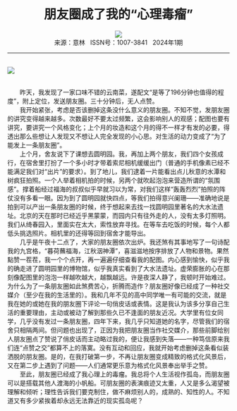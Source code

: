 # <center>朋友圈成了我的“心理毒瘤”</center>

<div align=center><img src="http://fslib.vip.qikan.cn/img.ashx?key=%d7%f7%d5%df%a3%ba%b3%c1%c7%d9"></div>

<center>来源：意林   ISSN号：1007-3841   2024年1期</center>

* * *

<br>![](http://img.resource.qikan.cn/markvip/qkimages/yili/yili202401/yili20240143-1-l.jpg)

  
<br>　　昨天，我发现了一家口味不错的云南菜，遂配文“是等了196分钟也值得的程度”，附上定位，发送朋友圈。三十分钟后，无人点赞。  
　　我开始紧张，考虑是否该删掉这条没什么意义的朋友圈。不知不觉，发朋友圈的讲究变得越来越多。次数最好不要太过频繁，这会影响别人的观感；配图也要有讲究，要讲究一个风格变化；上个月的妆造和这个月的得不一样才有发的必要，得透出那么些想让人发现又不想让人完全发现的小心思。对生活的动力变成了“为了能发上一条朋友圈”。  
　　上个月，舍友说下了课想去圆明园。我，再加上两个朋友，我们四个女孩成行，在宿舍里打扮了一个多小时才带着索尼相机缓缓出门（普通的手机像素已经不能满足我们对“出片”的要求）。到了地儿，我们逮着一片能看出点儿秋意的水潭和树疯狂拍照。一个人举着相机拍的时候，另两个就吹起泡泡来营造所谓的“氛围感”。撑着船经过福海的叔叔似乎早就习以为常，对我们这样“轰轰烈烈”拍照的阵仗没有多看一眼。因为到了圆明园就快四点，等我们拍得意兴阑珊——准确地说是拍到可以产出一条朋友圈的时候，终于想起来去找一找圆明园里著名的大水法遗址。北京的天在那时已经近乎黑蒙蒙，而园内只有往外走的人，没有太多灯照明。我们从绮春园入，里面实在太大，索性放弃寻找。在等车去吃饭的时候，每个人都低头挑选照片。相机里的还得等回到宿舍才能导出。  
　　几乎是午夜十二点了，大家的朋友圈依次出炉。我还煞有其事地写了一句诗配我的九宫格，“暮荷蘸福海，江秋洇神潭”，喜滋滋地按序排放了人物和景物。果然點赞一茬茬，我一个个点开，再一遍遍仔细查看我的配图。内心感到愉快，似乎我的确走进了圆明园里的博物馆，似乎我真实看到了大水法遗址。虚荣膨胀的心在那刻像配图里的泡泡一样越吹越大，越飘越远。许是夜深人静了，我顿时开始难过。为什么为了一条朋友圈如此煞费苦心，折腾而造作？朋友圈好像已经成了一种社交媒介（至少在我的生活里的）。我和几年不见的高中同学唯一有可能的交流，就是我在她的或她在我的朋友圈下评论一句俏皮话或表情。这是我认为该多分享自己生活的重要理由，主动或被动了解到那些久已不逢面的朋友近况。大学里有位女同学，几乎没有发过一条朋友圈，四年下来，我几乎只知道她的名字，尽管我们的宿舍只相隔两间。但问题也出现了，正因为我把朋友圈当作社交媒介，那些前脚给别人朋友圈点了赞说了俏皮话而主动略过我的，便让我感到失落——一种笃信原来我们连“点赞之交”都算不上的落寞。没有互动和回应，我就开始考虑删掉这条看似装洒脱的朋友圈。是的，在我打破第一步，不再让朋友圈变成精致的格式化风景后，又在第二步上遇到了问题——人们通常更乐意为格式化风景奉出举手之赞。  
　　至此，朋友圈已经成了我心理上的毒瘤。我总将个人生活视作孤岛，而朋友圈可以是搭载其他人渡海的小帆船。可朋友圈的表演痕迹又太重，人又是多么渴望被理解和倾听；理性告诉我们要克制住，做不麻烦别人的，成熟的、知性的人。不知道又有多少紧挨着却永远无法靠近的现实孤岛呢？
